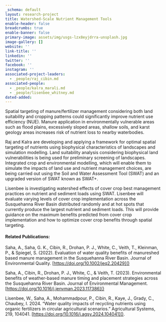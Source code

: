 ```yaml
---
_schema: default
layout: research-project
title: Watershed-Scale Nutrient Management Tools
enable-header: false
breadcrumbs: true
enable-banner: false
primary-image: assets/img/usgs-lzx8eyjdrra-unsplash.jpg
image-gallery: []
website: ''
link-title: ''
linkedin: ''
twitter: ''
facebook: ''
instagram: ''
associated-project-leaders:
  - _people/raj_cibin.md
associated-people:
  - _people/kalra_marali.md
  - _people/lisenbee_whitney.md
dated-added:
---
```

Spatial targeting of manure/fertilizer management considering both land suitability and cropping patterns could significantly improve nutrient use efficiency (NUE). Manure application in environmentally vulnerable areas such as flood plains, excessively sloped areas, shallow soils, and karst geology areas increases risk of nutrient loss to nearby waterbodies.

Raj and Kalra are developing and applying a framework for optimal spatial targeting of nutrients using biophysical characteristics of landscapes and simulation modelling. Land suitability analysis considering biophysical land vulnerabilities is being used for preliminary screening of landscapes. Integrated crop and environmental modelling, which will enable them to simulate the impacts of land use and nutrient management choices, are being carried out using the Soil and Water Assessment Tool (SWAT) and an upgraded version of SWAT known as SWAT+.

Lisenbee is investigating watershed effects of cover crop best management practices on nutrient and sediment loads using SWAT. Lisenbee will evaluate varying levels of cover crop implementation across the Susquehanna River Basin distributed randomly and at hot spots that currently produce the largest nutrient and sediment loads. This will provide guidance on the maximum benefits predicted from cover crop implementation and how to optimize cover crop benefits through spatial targeting.

#### Related Publications:

Saha, A., Saha, G. K., Cibin, R., Drohan, P. J., White, C., Veith, T., Kleinman, P., & Spiegel, S. (2022). Evaluation of water quality benefits of manureshed based manure management in the Susquehanna River Basin. Journal of Environmental Quality. [https://doi.org/10.1002/jeq2.20429]()

Saha, A., Cibin, R., Drohan, P. J., White, C., & Veith, T. (2023). Environmental benefits of weather-based manure timing and placement strategies across the Susquehanna River Basin. Journal of Environmental Management. [https://doi.org/10.1016/j.jenvman.2023.117386]()

Lisenbee, W., Saha, A., Mohammadpour, P., Cibin, R., Kaye, J., Grady, C., Chaubey, I. 2024. “Water quality impacts of recycling nutrients using organic fertilizers in circular agricultural scenarios.” Agricultural Systems, 219, 104041. [https://doi.org/10.1016/j.agsy.2024.104041]().